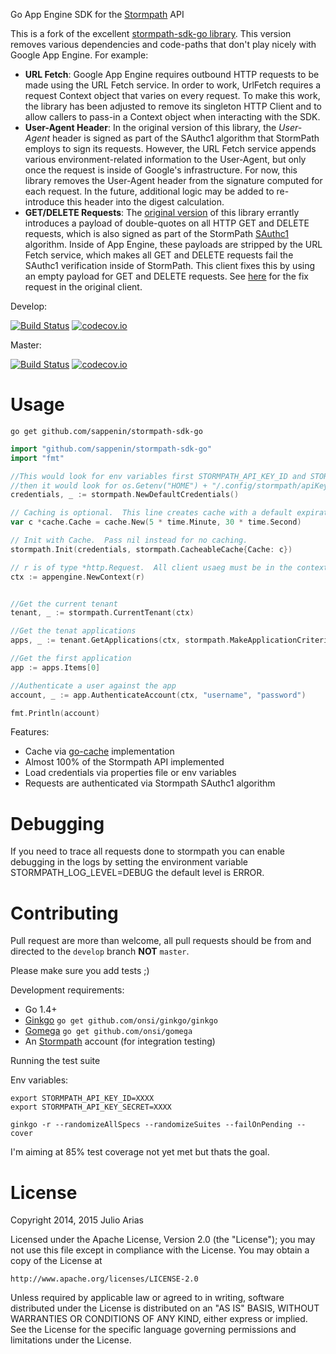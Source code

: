 Go App Engine SDK for the [Stormpath](http://stormpath.com/) API

This is a fork of the excellent [stormpath-sdk-go library](https://github.com/sappenin/stormpath-sdk-go).  This version removes various dependencies and code-paths that don't play nicely 
with Google App Engine.  For example:

- **URL Fetch**: Google App Engine requires outbound HTTP requests to be made using the URL Fetch service.  In order to work, UrlFetch requires a request Context
 object that varies on every request.  To make this work, the library has been adjusted to remove its singleton HTTP Client and to allow callers to pass-in a 
 Context object when interacting with the SDK.
- **User-Agent Header**: In the original version of this library, the *User-Agent* header is signed as part of the SAuthc1 algorithm that StormPath employs to sign
 its requests.  However, the URL Fetch service appends various environment-related information to the User-Agent, but only once the request is inside of Google's infrastructure.
 For now, this library removes the User-Agent header from the signature computed for each request.  In the future, additional logic may be added to re-introduce this
 header into the digest calculation.
- **GET/DELETE Requests**: The [original version](https://github.com/jarias/stormpath-sdk-go) of this library errantly introduces a payload of double-quotes on all 
 HTTP GET and DELETE requests, which is also signed as part of the StormPath [SAuthc1](https://github.com/stormpath/stormpath-sdk-spec/blob/master/specifications/algorithms/sauthc1.md) 
 algorithm.  Inside of App Engine, these payloads are stripped by the URL Fetch service, which makes all GET and DELETE requests fail the SAuthc1 verification 
 inside of StormPath.  This client fixes this by using an empty payload for GET and DELETE requests.  See [here](https://github.com/jarias/stormpath-sdk-go/issues/23) 
 for the fix request in the original client.

Develop:

[![Build Status](https://travis-ci.org/sappenin/stormpath-sdk-go.svg?branch=develop)](https://travis-ci.org/sappenin/stormpath-sdk-go) [![codecov.io](http://codecov.io/github/sappenin/stormpath-sdk-go/coverage.svg?branch=develop)](http://codecov.io/github/sappenin/stormpath-sdk-go?branch=develop)

Master:

[![Build Status](https://travis-ci.org/sappenin/stormpath-sdk-go.svg?branch=master)](https://travis-ci.org/sappenin/stormpath-sdk-go) [![codecov.io](http://codecov.io/github/sappenin/stormpath-sdk-go/coverage.svg?branch=master)](http://codecov.io/github/sappenin/stormpath-sdk-go?branch=master)

# Usage

```go get github.com/sappenin/stormpath-sdk-go```

```go
import "github.com/sappenin/stormpath-sdk-go"
import "fmt"

//This would look for env variables first STORMPATH_API_KEY_ID and STORMPATH_API_KEY_SECRET if empty
//then it would look for os.Getenv("HOME") + "/.config/stormpath/apiKey.properties" for the credentials
credentials, _ := stormpath.NewDefaultCredentials()

// Caching is optional.  This line creates cache with a default expiration time of 5 minutes, and which purges expired items every 30 seconds
var c *cache.Cache = cache.New(5 * time.Minute, 30 * time.Second)

// Init with Cache.  Pass nil instead for no caching.
stormpath.Init(credentials, stormpath.CacheableCache{Cache: c})

// r is of type *http.Request.  All client usaeg must be in the context of a request so that the appengine.Context can be properly populated.
ctx := appengine.NewContext(r)


//Get the current tenant
tenant, _ := stormpath.CurrentTenant(ctx)

//Get the tenat applications
apps, _ := tenant.GetApplications(ctx, stormpath.MakeApplicationCriteria().NameEq("test app"))

//Get the first application
app := apps.Items[0]

//Authenticate a user against the app
account, _ := app.AuthenticateAccount(ctx, "username", "password")

fmt.Println(account)
```

Features:

* Cache via [go-cache](https://github.com/patrickmn/go-cache) implementation
* Almost 100% of the Stormpath API implemented
* Load credentials via properties file or env variables
* Requests are authenticated via Stormpath SAuthc1 algorithm

# Debugging

If you need to trace all requests done to stormpath you can enable debugging in the logs
by setting the environment variable STORMPATH_LOG_LEVEL=DEBUG the default level is ERROR.

# Contributing

Pull request are more than welcome, all pull requests should be from and directed to the ```develop``` branch **NOT** ```master```.

Please make sure you add tests ;)

Development requirements:

- Go 1.4+
- [Ginkgo](https://onsi.github.io/ginkgo/) ```go get github.com/onsi/ginkgo/ginkgo```
- [Gomega](http://onsi.github.io/gomega/) ```go get github.com/onsi/gomega```
- An [Stormpath](https://stormpath.com) account (for integration testing)

Running the test suite

Env variables:

```
export STORMPATH_API_KEY_ID=XXXX
export STORMPATH_API_KEY_SECRET=XXXX
```

```
ginkgo -r --randomizeAllSpecs --randomizeSuites --failOnPending --cover
```

I'm aiming at 85% test coverage not yet met but thats the goal.

# License

Copyright 2014, 2015 Julio Arias

Licensed under the Apache License, Version 2.0 (the "License");
you may not use this file except in compliance with the License.
You may obtain a copy of the License at

    http://www.apache.org/licenses/LICENSE-2.0

Unless required by applicable law or agreed to in writing, software
distributed under the License is distributed on an "AS IS" BASIS,
WITHOUT WARRANTIES OR CONDITIONS OF ANY KIND, either express or implied.
See the License for the specific language governing permissions and
limitations under the License.
